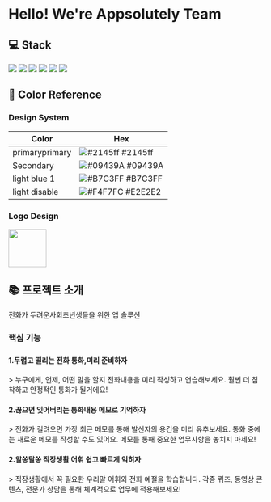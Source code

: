 <h1> Hello! We're Appsolutely Team

## 💻 Stack
<div style={display:flex}>
<img src="https://img.shields.io/badge/Firebase-FFCA28?style=flat-square&logo=firebase&logoColor=white"/>
<img src="https://img.shields.io/badge/Dart-0175C2?style=flat-square&logo=Dart&logoColor=white"/>
  <img src="https://img.shields.io/badge/Flutter-02569B?style=flat-square&logo=Flutter&logoColor=white"/>
 <img src="https://img.shields.io/badge/Kotlin-7F52FF?style=flat-square&logo=Kotlin&logoColor=orange"/>
   <img src="https://img.shields.io/badge/Github-181717?style=flat-square&logo=Github&logoColor=white"/>
   <img src="https://img.shields.io/badge/Figma-F24E1E?style=flat-square&logo=Figma&logoColor=white"/>
</div>
  
  ## 🎨 Color Reference
  <h3> Design System</h3>

| Color             | Hex                                                                |
| ----------------- | ------------------------------------------------------------------ |
| primaryprimary | ![#2145ff](https://via.placeholder.com/10/2145ff?text=+) #2145ff |
| Secondary | ![#09439A](https://via.placeholder.com/10/09439A?text=+) #09439A |
| light blue 1 | ![#B7C3FF](https://via.placeholder.com/10/B7C3FF?text=+) #B7C3FF |
| light disable | ![#F4F7FC](https://via.placeholder.com/10/E2E2E2?text=+) #E2E2E2 |
  
  <h3> Logo Design</h3>
  <img src=https://user-images.githubusercontent.com/96922342/218287272-2ac757a9-d64a-41c2-9808-c4bf2f3f55b3.png?,width="150" height="75"/>
   

 <div><h2>📚 프로젝트 소개 </div>
   전화가 두려운사회초년생들을 위한 앱 솔루션
   
   <h3>핵심 기능<h3>
     <h4>1.두렵고 떨리는 전화 통화,미리 준비하자</h4>
      > 누구에게, 언제, 어떤 말을 할지 전화내용을 미리 작성하고 연습해보세요. 훨씬 더 침착하고 안정적인 통화가 될거에요!
     <h4>2.끊으면 잊어버리는 통화내용 메모로 기억하자</h4>
      > 전화가 걸려오면 가장 최근 메모를 통해 발신자의 용건을 미리 유추보세요. 통화 중에는 새로운 메모를 작성할 수도 있어요. 메모를 통해 중요한 업무사항을 놓치지 마세요!
     <h4>2.알쏭달쏭 직장생활 어휘 쉽고 빠르게 익히자</h4>
      > 직장생활에서 꼭 필요한 우리말 어휘와 전화 예절을 학습합니다. 각종 퀴즈, 동영상 콘텐츠, 전문가 상담을 통해 체계적으로 업무에 적용해보세요!
